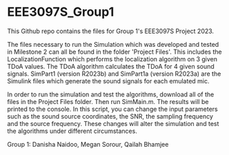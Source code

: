 # EEE3097S_Group1
This Github repo contains the files for Group 1's EEE3097S Project 2023.

The files necessary to run the Simulation which was developed and tested in Milestone 2 can all be found in the folder 'Project Files'.
This includes the LocalizationFunction which performs the localization algorithm on 3 given TDoA values.
The TDoA algorithm calculates the TDoA for 4 given sound signals.
SimPart1 (version R2023b) and SimPart1a (version R2023a) are the Simulink files which generate the sound signals for each emulated mic.

In order to run the simulation and test the algorithms, download all of the files in the Project Files folder. Then run SimMain.m.
The results will be printed to the console.
In this script, you can change the input parameters such as the sound source coordinates, the SNR, the sampling frequency and the source frequency. These changes will alter the simulation and test the algorithms under different circumstances.

Group 1: Danisha Naidoo, Megan Sorour, Qailah Bhamjee
